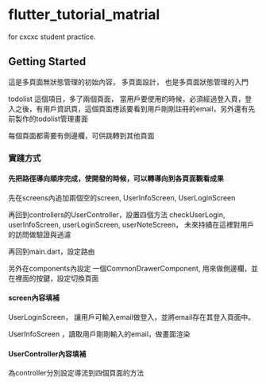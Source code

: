 # flutter_tutorial_matrial

for cxcxc student practice.

## Getting Started

這是多頁面無狀態管理的初始內容， 多頁面設計， 也是多頁面狀態管理的入門

todolist 這個項目，多了兩個頁面， 當用戶要使用的時候，必須經過登入頁，登入之後，有用戶資訊頁，這個頁面應該要看到用戶剛剛註冊的email，另外還有先前製作的todolist管理畫面

每個頁面都需要有側邊欄，可供跳轉到其他頁面

### 實踐方式

#### 先把路徑導向順序完成，使開發的時候，可以轉導向到各頁面觀看成果

先在screens內追加兩個空的screen, UserInfoScreen,  UserLoginScreen

再回到controllers的UserController，設置四個方法 checkUserLogin, userInfoScreen, userLoginScreen, userNoteScreen， 未來持續在這裡對用戶的訪問做驗證與過濾

再回到main.dart，設定路由 

另外在components內設定 一個CommonDrawerComponent, 用來做側邊欄，並在裡面的按鍵，設定切換頁面


#### screen內容填補

UserLoginScreen， 讓用戶可輸入email做登入，並將email存在其登入頁面中。

UserInfoScreen ，讀取用戶剛剛輸入的email，做畫面渲染

#### UserController內容填補

為controller分別設定導流到四個頁面的方法